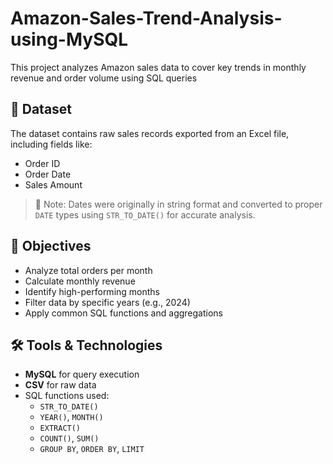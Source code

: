 # Amazon-Sales-Trend-Analysis-using-MySQL
This project analyzes Amazon sales data to cover key trends in monthly revenue and order volume using SQL queries

## 📁 Dataset
The dataset contains raw sales records exported from an Excel file, including fields like:
- Order ID
- Order Date
- Sales Amount

> 📌 Note: Dates were originally in string format and converted to proper `DATE` types using `STR_TO_DATE()` for accurate analysis.

## 🎯 Objectives
- Analyze total orders per month
- Calculate monthly revenue
- Identify high-performing months
- Filter data by specific years (e.g., 2024)
- Apply common SQL functions and aggregations

## 🛠 Tools & Technologies
- **MySQL** for query execution
- **CSV** for raw data
- SQL functions used:
  - `STR_TO_DATE()`
  - `YEAR()`, `MONTH()`
  - `EXTRACT()`
  - `COUNT()`, `SUM()`
  - `GROUP BY`, `ORDER BY`, `LIMIT`





